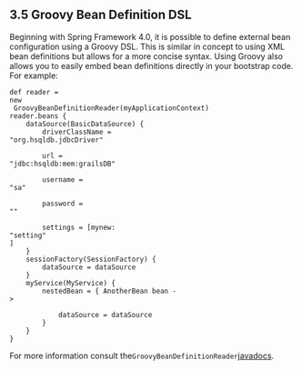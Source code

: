 ## 3.5 Groovy Bean Definition DSL

Beginning with Spring Framework 4.0, it is possible to define external bean configuration using a Groovy DSL. This is similar in concept to using XML bean definitions but allows for a more concise syntax. Using Groovy also allows you to easily embed bean definitions directly in your bootstrap code. For example:

```
def reader = 
new
 GroovyBeanDefinitionReader(myApplicationContext)
reader.beans {
    dataSource(BasicDataSource) {
        driverClassName = 
"org.hsqldb.jdbcDriver"

        url = 
"jdbc:hsqldb:mem:grailsDB"

        username = 
"sa"

        password = 
""

        settings = [mynew:
"setting"
]
    }
    sessionFactory(SessionFactory) {
        dataSource = dataSource
    }
    myService(MyService) {
        nestedBean = { AnotherBean bean -
>

            dataSource = dataSource
        }
    }
}
```

For more information consult the`GroovyBeanDefinitionReader`[javadocs](http://docs.spring.io/spring-framework/docs/4.3.11.RELEASE/javadoc-api/org/springframework/beans/factory/groovy/GroovyBeanDefinitionReader.html).

